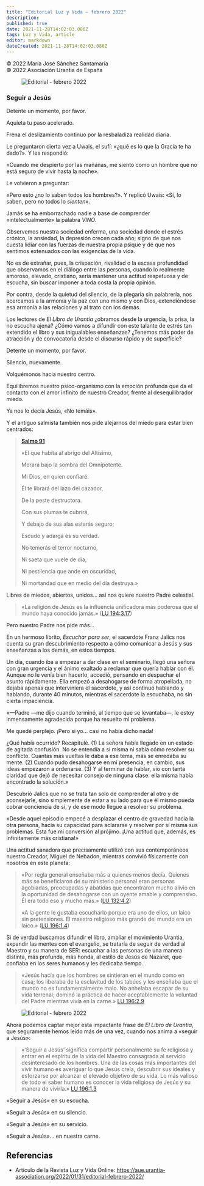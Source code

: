 ```yaml
---
title: "Editorial Luz y Vida – febrero 2022"
description: 
published: true
date: 2021-11-28T14:02:03.086Z
tags: Luz y Vida, article
editor: markdown
dateCreated: 2021-11-28T14:02:03.086Z
---
```


<p class="v-card v-sheet theme--light grey lighten-3 px-2">© 2022 María José Sánchez Santamaría<br>© 2022 Asociación Urantia de España</p>

<figure id="Figure_1" class="image urantiapedia">
<img src="../../../output/wikijs/image/article/Luz_y_Vida/LyV_2022_02/Editorial-feb-22-2.jpg" alt="Editorial - febrero 2022">
</figure>

### Seguir a Jesús

Detente un momento, por favor.

Aquieta tu paso acelerado.

Frena el deslizamiento continuo por la resbaladiza realidad diaria.

Le preguntaron cierta vez a Uwais, el sufí: «¿qué es lo que la Gracia te ha dado?». Y les respondió:

«Cuando me despierto por las mañanas, me siento como un hombre que no está seguro de vivir hasta la noche».

Le volvieron a preguntar:

«Pero esto ¿no lo saben todos los hombres?». Y replicó Uwais: «Sí, lo saben, pero no todos lo _sienten_».

Jamás se ha emborrachado nadie a base de comprender «intelectualmente» la palabra _VINO_.

Observemos nuestra sociedad enferma, una sociedad donde el estrés crónico, la ansiedad, la depresión crecen cada año; signo de que nos cuesta lidiar con las fuerzas de nuestra propia psique y de que nos sentimos extenuados con las exigencias de la vida.

No es de extrañar, pues, la crispación, rivalidad o la escasa profundidad que observamos en el diálogo entre las personas, cuando lo realmente amoroso, elevado, cristiano, sería mantener una actitud respetuosa y de escucha, sin buscar imponer a toda costa la propia opinión.

Por contra, desde la quietud del silencio, de la plegaria sin palabrería, nos acercamos a la armonía y la paz con uno mismo y con Dios, extendiéndose esa armonía a las relaciones y al trato con los demás.

Los lectores de _El Libro de Urantia_ ¿obramos desde la urgencia, la prisa, la no escucha ajena? ¿Cómo vamos a difundir con este talante de estrés tan extendido el libro y sus inigualables enseñanzas? ¿Tenemos más poder de atracción y de convocatoria desde el discurso rápido y de superficie?

Detente un momento, por favor.

Silencio, nuevamente.

Volquémonos hacia nuestro centro.

Equilibremos nuestro psico-organismo con la emoción profunda que da el contacto con el amor infinito de nuestro Creador, frente al desequilibrador miedo.

Ya nos lo decía Jesús, «No temáis».

Y el antiguo salmista también nos pide alejarnos del miedo para estar bien centrados:

> **[Salmo 91](/es/Bible/Psalms/91)**
> 
> «El que habita al abrigo del Altísimo,
> 
> Morará bajo la sombra del Omnipotente.
> 
> Mi Dios, en quien confiaré.
> 
> Él te librará del lazo del cazador,
> 
> De la peste destructora.
> 
> Con sus plumas te cubrirá,
> 
> Y debajo de sus alas estarás seguro;
> 
> Escudo y adarga es su verdad.
> 
> No temerás el terror nocturno,
> 
> Ni saeta que vuele de día,
> 
> Ni pestilencia que ande en oscuridad,
> 
> Ni mortandad que en medio del día destruya.»

Libres de miedos, abiertos, unidos… así nos quiere nuestro Padre celestial.

> «La religión de Jesús es la influencia unificadora más poderosa que el mundo haya conocido jamás.» ([LU 194:3.17](/es/The_Urantia_Book/194#p3_17))

Pero nuestro Padre nos pide más…

En un hermoso librito, _Escuchar para ser_, el sacerdote Franz Jalics nos cuenta su gran descubrimiento respecto a cómo comunicar a Jesús y sus enseñanzas a los demás, en estos tiempos.

Un día, cuando iba a empezar a dar clase en el seminario, llegó una señora con gran urgencia y el ánimo exaltado a reclamar que quería hablar con él. Aunque no le venía bien hacerlo, accedió, pensando en despachar el asunto rápidamente. Ella empezó a desahogarse de forma atropellada, no dejaba apenas que interviniera el sacerdote, y así continuó hablando y hablando, durante 40 minutos, mientras el sacerdote la escuchaba, no sin cierta impaciencia.

«—Padre —me dijo cuando terminó, al tiempo que se levantaba—, le estoy inmensamente agradecida porque ha resuelto mi problema.

Me quedé perplejo. ¡Pero si yo… casi no había dicho nada!

¿Qué había ocurrido? Recapitulé. (1) La señora había llegado en un estado de agitada confusión. No se entendía a sí misma ni sabía cómo resolver su conflicto. Cuantas más vueltas le daba a ese tema, más se enredaba su mente. (2) Cuando pudo desahogarse en mi presencia, en cambio, sus ideas empezaron a ordenarse. (3) Y al terminar de hablar, vio con tanta claridad que dejó de necesitar consejo de ninguna clase: ella misma había encontrado la solución.»

Descubrió Jalics que no se trata tan solo de comprender al otro y de aconsejarle, sino simplemente de estar a su lado para que él mismo pueda cobrar conciencia de sí, y de ese modo llegue a resolver su problema.

«Desde aquel episodio empecé a desplazar el centro de gravedad hacia la otra persona, hacia su capacidad para aclararse y resolver por sí misma sus problemas. Esta fue mi conversión al prójimo. ¡Una actitud que, además, es infinitamente más cristiana!»

Una actitud sanadora que precisamente utilizó con sus contemporáneos nuestro Creador, Miguel de Nebadon, mientras convivió físicamente con nosotros en este planeta:

> «Por regla general enseñaba más a quienes menos decía. Quienes más se beneficiaron de su ministerio personal eran personas agobiadas, preocupadas y abatidas que encontraron mucho alivio en la oportunidad de desahogarse con un oyente amable y comprensivo. Él era todo eso y mucho más.» ([LU 132:4.2](/es/The_Urantia_Book/132#p4_2))
> 
> «A la gente le gustaba escucharlo porque era uno de ellos, un laico sin pretensiones. El maestro religioso más grande del mundo era un laico.» ([LU 196:1.4](/es/The_Urantia_Book/196#p1_4))

Si de verdad buscamos difundir el libro, ampliar el movimiento Urantia, expandir las mentes con el evangelio, se trataría de seguir de verdad al Maestro y su manera de SER: escuchar a las personas de una manera distinta, más profunda, más honda, al estilo de Jesús de Nazaret, que confiaba en los seres humanos y les dedicaba tiempo.

> «Jesús hacía que los hombres se sintieran en el mundo como en casa; los liberaba de la esclavitud de los tabúes y les enseñaba que el mundo no es fundamentalmente malo. No anhelaba escapar de su vida terrenal; dominó la práctica de hacer aceptablemente la voluntad del Padre mientras vivía en la carne.» [LU 196:2.9](/es/The_Urantia_Book/196#p2_9)

<figure id="Figure_2" class="image urantiapedia">
<img src="../../../output/wikijs/image/article/Luz_y_Vida/LyV_2022_02/Editorial-feb-22-1.jpg" alt="Editorial - febrero 2022">
</figure>

Ahora podemos captar mejor esta impactante frase de _El Libro de Urantia_, que seguramente hemos leído más de una vez, cuando nos anima a «seguir a Jesús»:

> «‘Seguir a Jesús’ significa compartir personalmente su fe religiosa y entrar en el espíritu de la vida del Maestro consagrada al servicio desinteresado de los hombres. Una de las cosas más importantes del vivir humano es averiguar lo que Jesús creía, descubrir sus ideales y esforzarse por alcanzar el elevado objetivo de su vida. Lo más valioso de todo el saber humano es conocer la vida religiosa de Jesús y su manera de vivirla.» [LU 196:1.3](/es/The_Urantia_Book/196#p1_3)

«Seguir a Jesús» en su escucha.

«Seguir a Jesús» en su silencio.

«Seguir a Jesús» en su servicio.

«Seguir a Jesús»… en nuestra carne.

## Referencias

- Artículo de la Revista Luz y Vida Online: https://aue.urantia-association.org/2022/01/31/editorial-febrero-2022/